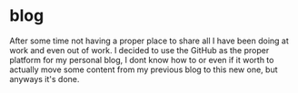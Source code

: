 # blog
After some time not having a proper place to share all I have been doing at work and even out of work. I decided to use the GitHub as the proper platform for my personal blog, I dont know how to or even if it worth to actually move some content from my previous blog to this new one, but anyways it's done. 

